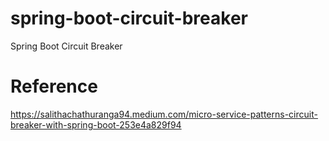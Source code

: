 # spring-boot-circuit-breaker
Spring Boot Circuit Breaker

# Reference
https://salithachathuranga94.medium.com/micro-service-patterns-circuit-breaker-with-spring-boot-253e4a829f94
